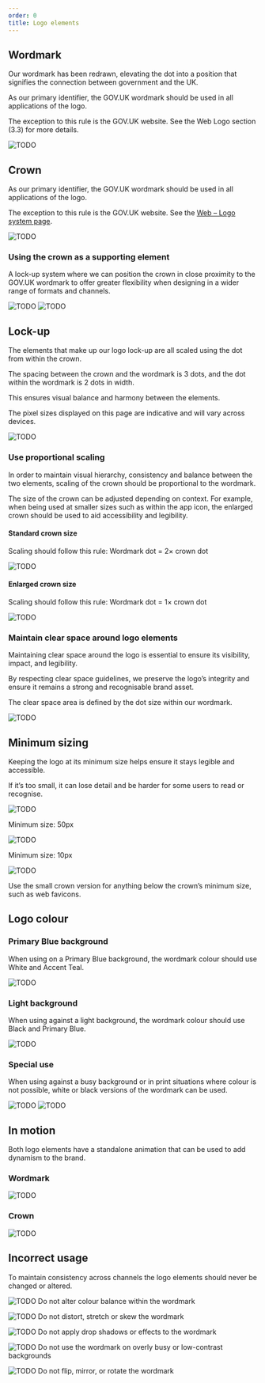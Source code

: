 ```yaml
---
order: 0
title: Logo elements
---
```


## Wordmark

Our wordmark has been redrawn, elevating the dot into a position that signifies the connection between government and the UK.

As our primary identifier, the GOV.UK wordmark should be used in all applications of the logo.

The exception to this rule is the GOV.UK website. See the Web Logo section (3.3) for more details.

![TODO](./wordmark.svg)

## Crown

As our primary identifier, the GOV.UK wordmark should be used in all applications of the logo.

The exception to this rule is the GOV.UK website. See the [Web – Logo system page](/logo-system/web/).

![TODO](./crown.svg)

### Using the crown as a supporting element

A lock-up system where we can position the crown in close proximity to the GOV.UK wordmark to offer greater flexibility when designing in a wider range of formats and channels.

![TODO](./crown-support-desktop.svg) ![TODO](./crown-support-mobile.svg)

## Lock-up

The elements that make up our logo lock-up are all scaled using the dot from within the crown.

The spacing between the crown and the wordmark is 3 dots, and the dot within the wordmark is 2 dots in width.

This ensures visual balance and harmony between the elements.

The pixel sizes displayed on this page are indicative and will vary across devices.

![TODO](./lockup-detail.svg)

### Use proportional scaling

In order to maintain visual hierarchy, consistency and balance between the two elements, scaling of the crown should be proportional to the wordmark.

The size of the crown can be adjusted depending on context. For example, when being used at smaller sizes such as within the app icon, the enlarged crown should be used to aid accessibility and legibility.

#### Standard crown size

Scaling should follow this rule:
Wordmark dot = 2× crown dot

![TODO](./propotional-scaling-desktop.svg)

#### Enlarged crown size

Scaling should follow this rule:
Wordmark dot = 1× crown dot

![TODO](./propotional-scaling-mobile.svg)

### Maintain clear space around logo elements

Maintaining clear space around the logo is essential to ensure its visibility, impact, and legibility.

By respecting clear space guidelines, we preserve the logo’s integrity and ensure it remains a strong and recognisable brand asset.

The clear space area is defined by the dot size within our wordmark.

![TODO](./space-around-wordmark.svg)

## Minimum sizing

Keeping the logo at its minimum size helps ensure it stays legible and accessible.

If it’s too small, it can lose detail and be harder for some users to read or recognise.

<!-- TODO: suggest adding the arrow to the image -->

![TODO](./wordmark.svg)

Minimum size:
50px

![TODO](./crown.svg)

Minimum size:
10px

![TODO](./crown-favicon.svg)

Use the small crown version for anything below the crown’s minimum size, such as web favicons.

## Logo colour

### Primary Blue background

When using on a Primary Blue background, the wordmark colour should use White and Accent Teal.

![TODO](./logo-primary.svg)

### Light background

When using against a light background, the wordmark colour should use Black and Primary Blue.

![TODO](./logo-light.svg)

### Special use

When using against a busy background or in print situations where colour is not possible, white or black versions of the wordmark can be used.

![TODO](./logo-special-dark.svg)
![TODO](./logo-special-light.svg)

## In motion

Both logo elements have a standalone animation that can be used to add dynamism to the brand.

### Wordmark

![TODO](./wordmark-motion.gif)

### Crown

![TODO](./crown-motion.gif)

## Incorrect usage

To maintain consistency across channels the logo elements should never be changed or altered.

![TODO](./incorrect-altered-colours.png)
Do not alter colour balance within the wordmark

![TODO](./incorrect-squashed.png)
Do not distort, stretch or skew the wordmark

![TODO](./incorrect-effects.png)
Do not apply drop shadows or effects to the wordmark

![TODO](./incorrect-busy.png)
Do not use the wordmark on overly busy or low-contrast backgrounds

![TODO](./incorrect-mirrored.png)
Do not flip, mirror, or rotate the wordmark

